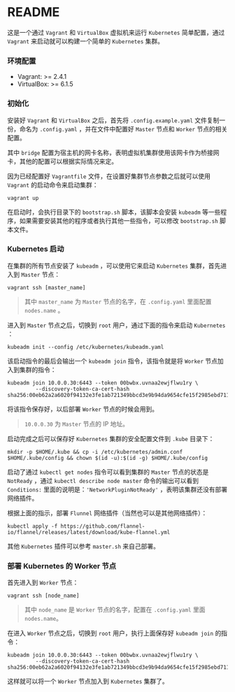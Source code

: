 # README #

这是一个通过 `Vagrant` 和 `VirtualBox` 虚拟机来运行 `Kubernetes` 简单配置，通过 `Vagrant` 来启动就可以构建一个简单的 `Kubernetes` 集群。

### 环境配置 ###

* Vagrant: >= 2.4.1
* VirtualBox: >= 6.1.5

### 初始化 ###

安装好 `Vagrant` 和 `VirtualBox` 之后，首先将 `.config.example.yaml` 文件复制一份，命名为 `.config.yaml` ，并在文件中配置好 `Master` 节点和 `Worker` 节点的相关配置。

其中 `bridge` 配置为宿主机的网卡名称，表明虚拟机集群使用该网卡作为桥接网卡，其他的配置可以根据实际情况来定。

因为已经配置好 `Vagrantfile` 文件，在设置好集群节点参数之后就可以使用 `Vagrant` 的启动命令来启动集群：

```
vagrant up
```

在启动时，会执行目录下的 `bootstrap.sh` 脚本，该脚本会安装 `kubeadm` 等一些程序，如果需要安装其他的程序或者执行其他一些指令，可以修改 `bootstrap.sh` 脚本文件。

### Kubernetes 启动 ###

在集群的所有节点安装了 `kubeadm` ，可以使用它来启动 `Kubernetes` 集群，首先进入到 `Master` 节点：

```
vagrant ssh [master_name]
```

> 其中 `master_name` 为 `Master` 节点的名字，在 `.config.yaml` 里面配置 `nodes.name` 。

进入到 `Master` 节点之后，切换到 `root` 用户，通过下面的指令来启动 `Kubernetes` ：

```
kubeadm init --config /etc/kubernetes/kubeadm.yaml
```

该启动指令的最后会输出一个 `kubeadm join` 指令，该指令就是将 `Worker` 节点加入到集群的指令：

```
kubeadm join 10.0.0.30:6443 --token 00bwbx.uvnaa2ewjflwu1ry \
         --discovery-token-ca-cert-hash sha256:00eb62a2a6020f94132e3fe1ab721349bbcd3e9b94da9654cfe15f2985ebd711
```

将该指令保存好，以后部署 `Worker` 节点的时候会用到。

> `10.0.0.30` 为 `Master` 节点的 IP 地址。

启动完成之后可以保存好 `Kubernetes` 集群的安全配置文件到 `.kube` 目录下：

```
mkdir -p $HOME/.kube && cp -i /etc/kubernetes/admin.conf $HOME/.kube/config && chown $(id -u):$(id -g) $HOME/.kube/config
```

启动了通过 `kubectl get nodes` 指令可以看到集群的 `Master` 节点的状态是 `NotReady` ，通过 `kubectl describe node master` 命令的输出可以看到 `Conditions:` 里面的说明是：`'NetworkPluginNotReady'` ，表明该集群还没有部署网络插件。

根据上面的指示，部署 `Flunnel` 网络插件（当然也可以是其他网络插件）：

```
kubectl apply -f https://github.com/flannel-io/flannel/releases/latest/download/kube-flannel.yml
```

其他 `Kubernetes` 插件可以参考 `master.sh` 来自己部署。

### 部署 Kubernetes 的 Worker 节点 ###

首先进入到 `Worker` 节点：

```
vagrant ssh [node_name]
```

> 其中 `node_name` 是 `Worker` 节点的名字，配置在 `.config.yaml` 里面 `nodes.name`。

在进入 `Worker` 节点之后，切换到 `root` 用户，执行上面保存好 `kubeadm join` 的指令：

```
kubeadm join 10.0.0.30:6443 --token 00bwbx.uvnaa2ewjflwu1ry \
         --discovery-token-ca-cert-hash sha256:00eb62a2a6020f94132e3fe1ab721349bbcd3e9b94da9654cfe15f2985ebd711
```

这样就可以将一个 `Worker` 节点加入到 `Kubernetes` 集群了。
